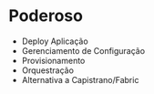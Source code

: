 

# Poderoso

- Deploy Aplicação
- Gerenciamento de Configuração
- Provisionamento
- Orquestração
- Alternativa a Capistrano/Fabric

